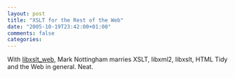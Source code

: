 ```yaml
---
layout: post
title: "XSLT for the Rest of the Web"
date: "2005-10-19T23:42:00+01:00"
comments: false
categories: 
---
```


<p>With <a href="http://www.mnot.net/blog/2005/10/18/libxslt_web">libxslt_web</a>, Mark Nottingham marries XSLT, libxml2, libxslt, HTML Tidy and the Web in general. Neat.</p>


